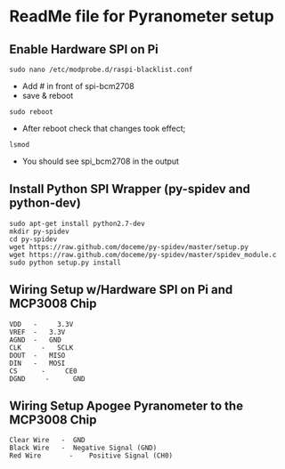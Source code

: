 # ReadMe file for Pyranometer setup

## Enable Hardware SPI on Pi
```
sudo nano /etc/modprobe.d/raspi-blacklist.conf
```
- Add # in front of spi-bcm2708
- save & reboot
```
sudo reboot
```
- After reboot check that changes took effect;
```
lsmod
```
- You should see spi_bcm2708 in the output

## Install Python SPI Wrapper (py-spidev and python-dev)
```
sudo apt-get install python2.7-dev
mkdir py-spidev
cd py-spidev
wget https://raw.github.com/doceme/py-spidev/master/setup.py
wget https://raw.github.com/doceme/py-spidev/master/spidev_module.c
sudo python setup.py install
```

## Wiring Setup w/Hardware SPI on Pi and MCP3008 Chip
```
VDD   -  	3.3V
VREF  -   3.3V
AGND  -   GND
CLK		-   SCLK
DOUT  -   MISO
DIN   -	  MOSI
CS 		-	  CE0
DGND     -  	GND
```

## Wiring Setup Apogee Pyranometer to the MCP3008 Chip
```
Clear Wire	 -	GND
Black Wire	 -	Negative Signal (GND)
Red Wire	   -	Positive Signal (CH0)
```
